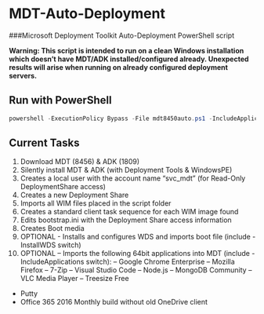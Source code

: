# MDT-Auto-Deployment

###Microsoft Deployment Toolkit Auto-Deployment PowerShell script

**Warning: This script is intended to run on a clean Windows installation which doesn’t have MDT/ADK installed/configured already. Unexpected results will arise when running on already configured deployment servers.**

## Run with PowerShell

```powershell
powershell -ExecutionPolicy Bypass -File mdt8450auto.ps1 -IncludeApplications -InstallWDS
```

## Current Tasks
1) Download MDT (8456) & ADK (1809)
2) Silently install MDT & ADK (with Deployment Tools & WindowsPE)
3) Creates a local user with the account name “svc_mdt” (for Read-Only DeploymentShare access)
4) Creates a new Deployment Share
5) Imports all WIM files placed in the script folder
6) Creates a standard client task sequence for each WIM image found
7) Edits bootstrap.ini with the Deployment Share access information
8) Creates Boot media
9) OPTIONAL - Installs and configures WDS and imports boot file (include -InstallWDS switch)
10) OPTIONAL – Imports the following 64bit applications into MDT (include -IncludeApplications switch):
– Google Chrome Enterprise
– Mozilla Firefox
– 7-Zip
– Visual Studio Code
– Node.js
– MongoDB Community
– VLC Media Player
– Treesize Free
- Putty
- Office 365 2016 Monthly build without old OneDrive client